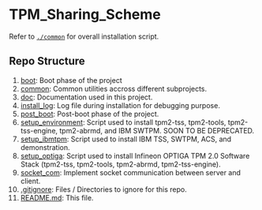 # TPM_Sharing_Scheme
 
Refer to [```./common```](./common/) for overall installation script.

## Repo Structure

1. [boot](boot): Boot phase of the project
2. [common](common): Common utilities accross different subprojects.
3. [doc](doc): Documentation used in this project.
4. [install_log](install_log): Log file during installation for debugging purpose.
5. [post_boot](post_boot): Post-boot phase of the project.
6. [setup_environment](setup_environment): Script used to install tpm2-tss, tpm2-tools, tpm2-tss-engine, tpm2-abrmd, and IBM SWTPM. SOON TO BE DEPRECATED.
7. [setup_ibmtpm](setup_ibmtpm): Script used to install IBM TSS, SWTPM, ACS, and demonstration.
8. [setup_optiga](setup_optiga): Script used to install Infineon OPTIGA TPM 2.0 Software Stack (tpm2-tss, tpm2-tools, tpm2-abrmd, tpm2-tss-engine).
9. [socket_com](socket_com): Implement socket communication between server and client.
10. [.gitignore](.gitignore): Files / Directories to ignore for this repo.
11. [README.md](README.md): This file.
